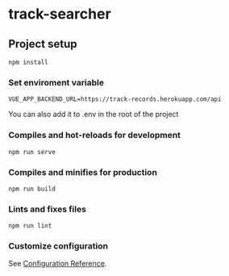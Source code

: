 # track-searcher

## Project setup
```
npm install
```
### Set enviroment variable
```
VUE_APP_BACKEND_URL=https://track-records.herokuapp.com/api
```
You can also add it to .env in the root of the project

### Compiles and hot-reloads for development
```
npm run serve
```

### Compiles and minifies for production
```
npm run build
```

### Lints and fixes files
```
npm run lint
```

### Customize configuration
See [Configuration Reference](https://cli.vuejs.org/config/).
